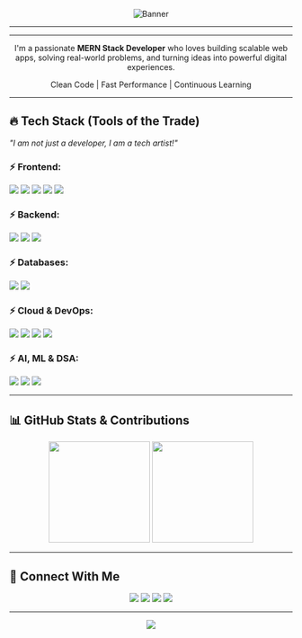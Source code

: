 <!-- Banner Image -->
<p align="center">
  <img src="https://raw.githubusercontent.com/your-username/your-repo/main/banner.png" alt="Banner" />
</p>

---

---

<p align="center">
   I'm a passionate <b>MERN Stack Developer</b> who loves building scalable web apps, solving real-world problems, and turning ideas into powerful digital experiences.  
</p>

<p align="center">
   Clean Code |  Fast Performance |  Continuous Learning
</p>


---

## 🔥 Tech Stack (Tools of the Trade)  
*"I am not just a developer, I am a tech artist!"*

### ⚡ Frontend:
<p>
  <img src="https://img.icons8.com/color/48/javascript.png"/>
  <img src="https://img.icons8.com/color/48/html-5.png"/>
  <img src="https://img.icons8.com/color/48/css3.png"/>
  <img src="https://img.icons8.com/color/48/react-native.png"/>
  <img src="https://img.icons8.com/color/48/bootstrap.png"/>
</p>

### ⚡ Backend:
<p>
  <img src="https://img.icons8.com/color/48/nodejs.png"/>
  <img src="https://img.icons8.com/ios/50/express-js.png"/>
  <img src="https://img.icons8.com/officel/48/java-eclipse.png"/>
</p>

### ⚡ Databases:
<p>
  <img src="https://img.icons8.com/color/48/mongodb.png"/>
  <img src="https://img.icons8.com/color/48/mysql-logo.png"/>
</p>

### ⚡ Cloud & DevOps:
<p>
  <img src="https://img.icons8.com/color/48/google-cloud.png"/>
  <img src="https://img.icons8.com/color/48/docker.png"/>
  <img src="https://img.icons8.com/ios-glyphs/48/github.png"/>
  <img src="https://img.icons8.com/color/48/firebase.png"/>
</p>

### ⚡ AI, ML & DSA:
<p>
  <img src="https://img.icons8.com/color/48/python.png"/>
  <img src="https://img.icons8.com/color/48/tensorflow.png"/>
  <img src="https://img.icons8.com/color/48/java-coffee-cup-logo.png"/>  
</p>

---

## 📊 GitHub Stats & Contributions
<p align="center">
  <img src="https://github-readme-stats.vercel.app/api?username=YourUsername&show_icons=true&theme=tokyonight" height="180px"/>
  <img src="https://github-readme-streak-stats.herokuapp.com/?user=YourUsername&theme=tokyonight" height="180px"/>
</p>

---

## 🔗 Connect With Me
<p align="center">
  <a href="https://www.linkedin.com/in/your-linkedin/"><img src="https://img.icons8.com/color/48/linkedin.png"/></a>
  <a href="mailto:your-email@gmail.com"><img src="https://img.icons8.com/color/48/gmail.png"/></a>
  <a href="https://twitter.com/your-twitter"><img src="https://img.icons8.com/color/48/twitter.png"/></a>
  <a href="https://yourportfolio.com"><img src="https://img.icons8.com/color/48/domain.png"/></a>
</p>

---

<!-- Footer -->
<p align="center">
  <img src="https://capsule-render.vercel.app/api?type=waving&color=0:2c5364,50:203a43,100:0f2027&height=120&section=footer"/>
</p>

